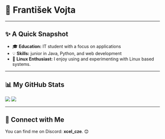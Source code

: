  # 👋 František Vojta
---

## ✨ A Quick Snapshot

- 🎓 **Education:** IT student with a focus on applications
- 💡 **Skills:** junior in Java, Python, and web development
- 🐧 **Linux Enthusiast:** I enjoy using and experimenting with Linux based systems.

---

## 📊 My GitHub Stats

<img src="https://github-readme-stats.vercel.app/api/top-langs/?username=frantisek-vojta&langs_count=4&layout=compact&theme=dark&%22%20alt=%22Top%20Languages" />
<img src="https://github-readme-stats.vercel.app/api?username=Frantisek-Vojta&count_private=true&show_icons=true&theme=react&rank_icon=github&border_radius=10"
/>

---

## 🤝 Connect with Me

You can find me on Discord: **xcel_cze**. 😊
